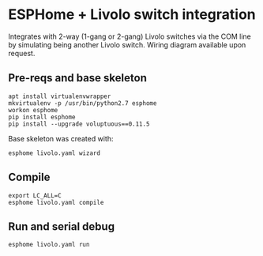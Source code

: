 # ESPHome + Livolo switch integration

Integrates with 2-way (1-gang or 2-gang) Livolo switches via the COM line by simulating being another Livolo switch. Wiring diagram available upon request.

## Pre-reqs and base skeleton

```
apt install virtualenvwrapper
mkvirtualenv -p /usr/bin/python2.7 esphome
workon esphome
pip install esphome
pip install --upgrade voluptuous==0.11.5
```

Base skeleton was created with:

```
esphome livolo.yaml wizard
```

## Compile

```
export LC_ALL=C
esphome livolo.yaml compile
```

## Run and serial debug

```
esphome livolo.yaml run
```

